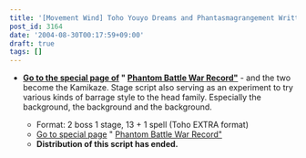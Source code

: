 ```yaml
---
title: '[Movement Wind] Toho Youyo Dreams and Phantasmagrangement Written Records'
post_id: 3164
date: '2004-08-30T00:17:59+09:00'
draft: true
tags: []
---
```


*   **[Go to the special page of](https://danmaq.com/tag/touhou-pcb-g) " [Phantom Battle War Record"](https://danmaq.com/tag/touhou-pcb-g)** \- and the two become the Kamikaze. Stage script also serving as an experiment to try various kinds of barrage style to the head family. Especially the background, the background and the background.
    
    *   Format: 2 boss 1 stage, 13 + 1 spell (Toho EXTRA format)
    *   [Go to special page](https://danmaq.com/tag/touhou-pcb-g) " [Phantom Battle War Record"](https://danmaq.com/tag/touhou-pcb-g)
    *   **Distribution of this script has ended.**
